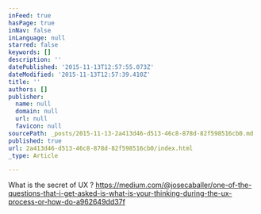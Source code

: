 ```yaml
---
inFeed: true
hasPage: true
inNav: false
inLanguage: null
starred: false
keywords: []
description: ''
datePublished: '2015-11-13T12:57:55.073Z'
dateModified: '2015-11-13T12:57:39.410Z'
title: ''
authors: []
publisher:
  name: null
  domain: null
  url: null
  favicon: null
sourcePath: _posts/2015-11-13-2a413d46-d513-46c8-878d-82f598516cb0.md
published: true
url: 2a413d46-d513-46c8-878d-82f598516cb0/index.html
_type: Article

---
```

What is the secret of UX ? https://medium.com/@josecaballer/one-of-the-questions-that-i-get-asked-is-what-is-your-thinking-during-the-ux-process-or-how-do-a962649dd37f